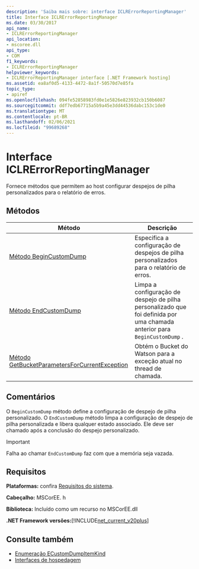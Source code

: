 ```yaml
---
description: 'Saiba mais sobre: interface ICLRErrorReportingManager'
title: Interface ICLRErrorReportingManager
ms.date: 03/30/2017
api_name:
- ICLRErrorReportingManager
api_location:
- mscoree.dll
api_type:
- COM
f1_keywords:
- ICLRErrorReportingManager
helpviewer_keywords:
- ICLRErrorReportingManager interface [.NET Framework hosting]
ms.assetid: ea8af0d5-4133-4472-8a1f-50570d7e85fa
topic_type:
- apiref
ms.openlocfilehash: 094fe52858983fd0e1e5826e823932cb150b6087
ms.sourcegitcommit: ddf7edb67715a5b9a45e3dd44536dabc153c1de0
ms.translationtype: MT
ms.contentlocale: pt-BR
ms.lasthandoff: 02/06/2021
ms.locfileid: "99689268"
---
```

# <a name="iclrerrorreportingmanager-interface"></a>Interface ICLRErrorReportingManager

Fornece métodos que permitem ao host configurar despejos de pilha personalizados para o relatório de erros.  
  
## <a name="methods"></a>Métodos  
  
|Método|Descrição|  
|------------|-----------------|  
|[Método BeginCustomDump](iclrerrorreportingmanager-begincustomdump-method.md)|Especifica a configuração de despejos de pilha personalizados para o relatório de erros.|  
|[Método EndCustomDump](iclrerrorreportingmanager-endcustomdump-method.md)|Limpa a configuração de despejo de pilha personalizado que foi definida por uma chamada anterior para `BeginCustomDump` .|  
|[Método GetBucketParametersForCurrentException](iclrerrorreportingmanager-getbucketparametersforcurrentexception-method.md)|Obtém o Bucket do Watson para a exceção atual no thread de chamada.|  
  
## <a name="remarks"></a>Comentários  

 O `BeginCustomDump` método define a configuração de despejo de pilha personalizado. O `EndCustomDump` método limpa a configuração de despejo de pilha personalizada e libera qualquer estado associado. Ele deve ser chamado após a conclusão do despejo personalizado.  
  
> [!IMPORTANT]
> Falha ao chamar `EndCustomDump` faz com que a memória seja vazada.  
  
## <a name="requirements"></a>Requisitos  

 **Plataformas:** confira [Requisitos do sistema](../../get-started/system-requirements.md).  
  
 **Cabeçalho:** MSCorEE. h  
  
 **Biblioteca:** Incluído como um recurso no MSCorEE.dll  
  
 **.NET Framework versões:**[!INCLUDE[net_current_v20plus](../../../../includes/net-current-v20plus-md.md)]  
  
## <a name="see-also"></a>Consulte também

- [Enumeração ECustomDumpItemKind](ecustomdumpitemkind-enumeration.md)
- [Interfaces de hospedagem](hosting-interfaces.md)
